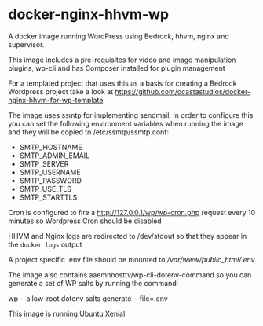# docker-nginx-hhvm-wp
A docker image running WordPress using Bedrock, hhvm, nginx and supervisor.

This image includes a pre-requisites for video and image manipulation plugins, wp-cli and has Composer installed for plugin management

For a templated project that uses this as a basis for creating a Bedrock Wordpress project take a look at https://github.com/ocastastudios/docker-nginx-hhvm-for-wp-template

The image uses ssmtp for implementing sendmail. In order to configure this you can set the following environment variables when running the image and they will be copied to /etc/ssmtp/ssmtp.conf:

  - SMTP_HOSTNAME
  - SMTP_ADMIN_EMAIL
  - SMTP_SERVER
  - SMTP_USERNAME
  - SMTP_PASSWORD
  - SMTP_USE_TLS
  - SMTP_STARTTLS

Cron is configured to fire a http://127.0.0.1/wp/wp-cron.php request every 10 minutes so Wordpress Cron should be disabled

HHVM and Nginx logs are redirected to /dev/stdout so that they appear in the `docker logs` output

A project specific .env file should be mounted to _/var/www/public\_html/.env_

The image also contains aaemnnosttv/wp-cli-dotenv-command so you can generate a set of WP salts by running the command:

   wp --allow-root dotenv salts generate --file=.env

This image is running Ubuntu Xenial
